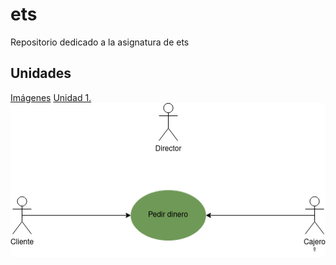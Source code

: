 # ets
Repositorio dedicado a la asignatura de ets

## Unidades
[Imágenes](img)
[Unidad 1.](Unidad-1)
<img src="img/prueba.png">
